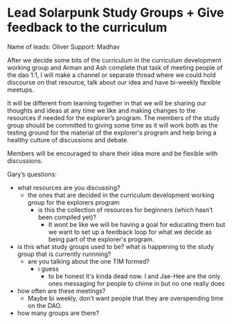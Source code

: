 # Lead Solarpunk Study Groups + Give feedback to the curriculum

Name of leads: Oliver
Support: Madhav

After we decide some bits of the curriculum in the curriculum development working group and Arman and Ash complete that task of meeting people of the dao 1:1, I will make a channel or separate thread where we could hold discourse on that resource, talk about our idea and have bi-weekly flexible meetups. 

It will be different from learning together in that we will be sharing our thoughts and ideas at any time we like and making changes to the resources if needed for the explorer’s program. The members of the study group should be committed to giving some time as it will work both as the testing ground for the material of the explorer's program and help bring a healthy culture of discussions and debate. 

Members will be encouraged to share their idea more and be flexible with discussions.

Gary’s questions:

- what resources are you discussing?
    - the ones that are decided in the curriculum development working group for the explorers program
        - is this the collection of resources for beginners (which hasn’t been compiled yet)?
            - It wont be like we will be having a goal for educating them but we want to set up a feedback loop for what we decide as being part of the explorer's program.
- is this what study groups used to be? what is happening to the study group that is currently runnning?
    - are you talking about the one TIM formed?
        - i guess
            - to be honest it's kinda dead now. I and Jae-Hee are the only ones messaging for people to chime in but no one really does
- how often are these meetings?
    - Maybe bi weekly, don't want people that they are overspending time on the DAO.
- how many groups are there?